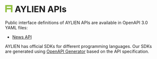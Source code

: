 # <img src="logo.svg" width=25 alt="AYLIEN logo" /> AYLIEN APIs
 
Public interface definitions of AYLIEN APIs are available in OpenAPI 3.0 YAML files:

* [News API](aylien/v1/news/api.yaml)

AYLIEN has official SDKs for different programming languages. Our SDKs are generated using [OpenAPI Generator](https://openapi-generator.tech/) based on the API specification.
